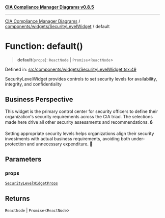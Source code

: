 [**CIA Compliance Manager Diagrams v0.8.5**](../../../../README.md)

***

[CIA Compliance Manager Diagrams](../../../../modules.md) / [components/widgets/SecurityLevelWidget](../README.md) / default

# Function: default()

> **default**(`props`): `ReactNode` \| `Promise`\<`ReactNode`\>

Defined in: [src/components/widgets/SecurityLevelWidget.tsx:49](https://github.com/Hack23/cia-compliance-manager/blob/b799ef22d9067d09cc69eaeddf109ac9dcdce934/src/components/widgets/SecurityLevelWidget.tsx#L49)

SecurityLevelWidget provides controls to set security levels for availability, integrity, and confidentiality

## Business Perspective

This widget is the primary control center for security officers to define
their organization's security requirements across the CIA triad. The selections
made here drive all other security assessments and recommendations. 🔒

Setting appropriate security levels helps organizations align their security
investments with actual business requirements, avoiding both under-protection
and unnecessary expenditure. 💼

## Parameters

### props

[`SecurityLevelWidgetProps`](../interfaces/SecurityLevelWidgetProps.md)

## Returns

`ReactNode` \| `Promise`\<`ReactNode`\>
